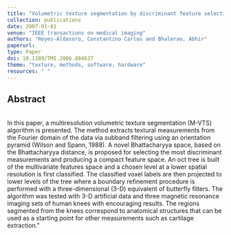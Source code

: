 ```yaml
---
title: "Volumetric texture segmentation by discriminant feature selection and multiresolution classification"
collection: publications
date: 2007-01-01
venue: "IEEE transactions on medical imaging"
authors: "Reyes-Aldasoro, Constantino Carlos and Bhalerao, Abhir"
paperurl:
type: Paper
doi: 10.1109/TMI.2006.884637
theme: "texture, methods, software, hardware"
resources: " "
---
```

<h2> Abstract </h2>  <br> In this paper, a multiresolution volumetric texture segmentation (M-VTS) algorithm is presented. The method extracts textural measurements from the Fourier domain of the data via subband filtering using an orientation pyramid (Wilson and Spann, 1988). A novel Bhattacharyya space, based on the Bhattacharyya distance, is proposed for selecting the most discriminant measurements and producing a compact feature space. An oct tree is built of the multivariate features space and a chosen level at a lower spatial resolution is first classified. The classified voxel labels are then projected to lower levels of the tree where a boundary refinement procedure is performed with a three-dimensional (3-D) equivalent of butterfly filters. The algorithm was tested with 3-D artificial data and three magnetic resonance imaging sets of human knees with encouraging results. The regions segmented from the knees correspond to anatomical structures that can be used as a starting point for other measurements such as cartilage extraction."
